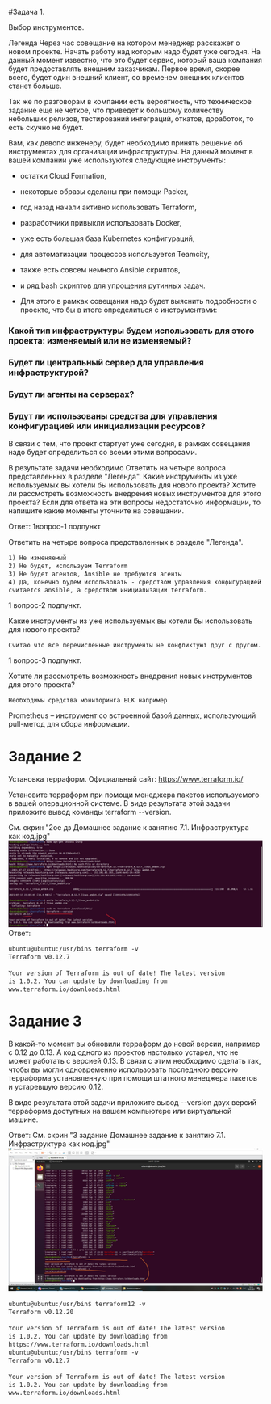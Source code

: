 #Задача 1. 

Выбор инструментов.


Легенда
Через час совещание на котором менеджер расскажет о новом проекте. Начать работу над которым надо будет уже сегодня. На данный момент известно, что это будет сервис, который ваша компания будет предоставлять внешним заказчикам. Первое время, скорее всего, будет один внешний клиент, со временем внешних клиентов станет больше.

Так же по разговорам в компании есть вероятность, что техническое задание еще не четкое, что приведет к большому количеству небольших релизов, тестирований интеграций, откатов, доработок, то есть скучно не будет.

Вам, как девопс инженеру, будет необходимо принять решение об инструментах для организации инфраструктуры. На данный момент в вашей компании уже используются следующие инструменты:

* остатки Сloud Formation,

* некоторые образы сделаны при помощи Packer,

* год назад начали активно использовать Terraform,

* разработчики привыкли использовать Docker,

* уже есть большая база Kubernetes конфигураций,

* для автоматизации процессов используется Teamcity,

* также есть совсем немного Ansible скриптов,

* и ряд bash скриптов для упрощения рутинных задач.

* Для этого в рамках совещания надо будет выяснить подробности о проекте, что бы в итоге определиться с инструментами:



### Какой тип инфраструктуры будем использовать для этого проекта: изменяемый или не изменяемый?
### Будет ли центральный сервер для управления инфраструктурой?
### Будут ли агенты на серверах?
### Будут ли использованы средства для управления конфигурацией или инициализации ресурсов?

В связи с тем, что проект стартует уже сегодня, в рамках совещания надо будет определиться со всеми этими вопросами.


В результате задачи необходимо
Ответить на четыре вопроса представленных в разделе "Легенда".
Какие инструменты из уже используемых вы хотели бы использовать для нового проекта?
Хотите ли рассмотреть возможность внедрения новых инструментов для этого проекта?
Если для ответа на эти вопросы недостаточно информации, то напишите какие моменты уточните на совещании.

Ответ: 
1вопрос-1 подпункт

Ответить на четыре вопроса представленных в разделе "Легенда".
````
1) Не изменяемый
2) Не будет, используем Terraform
3) Не будет агентов, Ansible не требуются агенты
4) Да, конечно будем использовать - средством управления конфигурацией считается ansible, а средством инициализации terraform.
````
1 вопрос-2 подпункт.

Какие инструменты из уже используемых вы хотели бы использовать для нового проекта?
````
Считаю что все перечисленные инструменты не конфликтуют друг с другом.
````
1 вопрос-3 подпункт.

Хотите ли рассмотреть возможность внедрения новых инструментов для этого проекта?

````
Необходимы средства мониторинга ELK например
````

Prometheus – инструмент со встроенной базой данных, использующий pull-метод для сбора информации.

# Задание 2

Установка терраформ.
Официальный сайт: https://www.terraform.io/

Установите терраформ при помощи менеджера пакетов используемого в вашей операционной системе. В виде результата этой задачи приложите вывод команды terraform --version.

См. скрин "2ое дз Домашнее задание к занятию 7.1. Инфраструктура как код.jpg"
![ScreenShot](https://raw.githubusercontent.com/TaanTV/devops-netology/main/Netology%20dz/Virtualization/%D0%94%D0%BE%D0%BC%D0%B0%D1%88%D0%BD%D0%B5%D0%B5%20%D0%B7%D0%B0%D0%B4%D0%B0%D0%BD%D0%B8%D0%B5%20%D0%BA%20%D0%B7%D0%B0%D0%BD%D1%8F%D1%82%D0%B8%D1%8E%207.1.%20%D0%98%D0%BD%D1%84%D1%80%D0%B0%D1%81%D1%82%D1%80%D1%83%D0%BA%D1%82%D1%83%D1%80%D0%B0%20%D0%BA%D0%B0%D0%BA%20%D0%BA%D0%BE%D0%B4/2%D0%BE%D0%B5%20%D0%B4%D0%B7%20%D0%94%D0%BE%D0%BC%D0%B0%D1%88%D0%BD%D0%B5%D0%B5%20%D0%B7%D0%B0%D0%B4%D0%B0%D0%BD%D0%B8%D0%B5%20%D0%BA%20%D0%B7%D0%B0%D0%BD%D1%8F%D1%82%D0%B8%D1%8E%207.1.%20%D0%98%D0%BD%D1%84%D1%80%D0%B0%D1%81%D1%82%D1%80%D1%83%D0%BA%D1%82%D1%83%D1%80%D0%B0%20%D0%BA%D0%B0%D0%BA%20%D0%BA%D0%BE%D0%B4.jpg)
Ответ:
````
ubuntu@ubuntu:/usr/bin$ terraform -v
Terraform v0.12.7

Your version of Terraform is out of date! The latest version
is 1.0.2. You can update by downloading from www.terraform.io/downloads.html
````

# Задание 3

В какой-то момент вы обновили терраформ до новой версии, например с 0.12 до 0.13. А код одного из проектов настолько устарел, что не может работать с версией 0.13. В связи с этим необходимо сделать так, чтобы вы могли одновременно использовать последнюю версию терраформа установленную при помощи штатного менеджера пакетов и устаревшую версию 0.12.

В виде результата этой задачи приложите вывод --version двух версий терраформа доступных на вашем компьютере или виртуальной машине.

Ответ:
См. скрин "3 задание Домашнее задание к занятию 7.1. Инфраструктура как код.jpg"
![ScreenShot](https://raw.githubusercontent.com/TaanTV/devops-netology/main/Netology%20dz/Virtualization/%D0%94%D0%BE%D0%BC%D0%B0%D1%88%D0%BD%D0%B5%D0%B5%20%D0%B7%D0%B0%D0%B4%D0%B0%D0%BD%D0%B8%D0%B5%20%D0%BA%20%D0%B7%D0%B0%D0%BD%D1%8F%D1%82%D0%B8%D1%8E%207.1.%20%D0%98%D0%BD%D1%84%D1%80%D0%B0%D1%81%D1%82%D1%80%D1%83%D0%BA%D1%82%D1%83%D1%80%D0%B0%20%D0%BA%D0%B0%D0%BA%20%D0%BA%D0%BE%D0%B4/3%20%D0%B7%D0%B0%D0%B4%D0%B0%D0%BD%D0%B8%D0%B5%20%D0%94%D0%BE%D0%BC%D0%B0%D1%88%D0%BD%D0%B5%D0%B5%20%D0%B7%D0%B0%D0%B4%D0%B0%D0%BD%D0%B8%D0%B5%20%D0%BA%20%D0%B7%D0%B0%D0%BD%D1%8F%D1%82%D0%B8%D1%8E%207.1.%20%D0%98%D0%BD%D1%84%D1%80%D0%B0%D1%81%D1%82%D1%80%D1%83%D0%BA%D1%82%D1%83%D1%80%D0%B0%20%D0%BA%D0%B0%D0%BA%20%D0%BA%D0%BE%D0%B4.jpg)

````
ubuntu@ubuntu:/usr/bin$ terraform12 -v
Terraform v0.12.20

Your version of Terraform is out of date! The latest version
is 1.0.2. You can update by downloading from https://www.terraform.io/downloads.html
ubuntu@ubuntu:/usr/bin$ terraform -v
Terraform v0.12.7

Your version of Terraform is out of date! The latest version
is 1.0.2. You can update by downloading from www.terraform.io/downloads.html
````